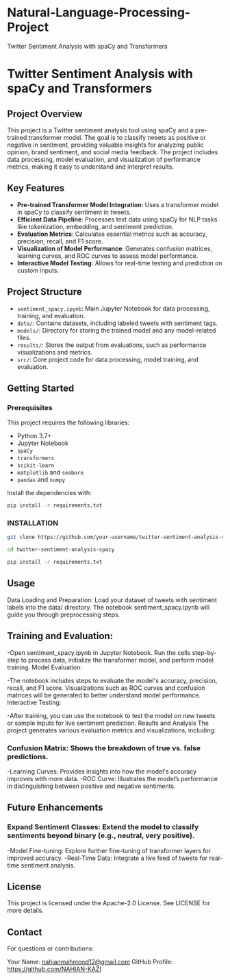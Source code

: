 # Natural-Language-Processing-Project
Twitter Sentiment Analysis with spaCy and Transformers
# Twitter Sentiment Analysis with spaCy and Transformers

## Project Overview
This project is a Twitter sentiment analysis tool using spaCy and a pre-trained transformer model. The goal is to classify tweets as positive or negative in sentiment, providing valuable insights for analyzing public opinion, brand sentiment, and social media feedback. The project includes data processing, model evaluation, and visualization of performance metrics, making it easy to understand and interpret results.

## Key Features
- **Pre-trained Transformer Model Integration**: Uses a transformer model in spaCy to classify sentiment in tweets.
- **Efficient Data Pipeline**: Processes text data using spaCy for NLP tasks like tokenization, embedding, and sentiment prediction.
- **Evaluation Metrics**: Calculates essential metrics such as accuracy, precision, recall, and F1 score.
- **Visualization of Model Performance**: Generates confusion matrices, learning curves, and ROC curves to assess model performance.
- **Interactive Model Testing**: Allows for real-time testing and prediction on custom inputs.

## Project Structure
- `sentiment_spacy.ipynb`: Main Jupyter Notebook for data processing, training, and evaluation.
- `data/`: Contains datasets, including labeled tweets with sentiment tags.
- `models/`: Directory for storing the trained model and any model-related files.
- `results/`: Stores the output from evaluations, such as performance visualizations and metrics.
- `src/`: Core project code for data processing, model training, and evaluation.

## Getting Started

### Prerequisites
This project requires the following libraries:
- Python 3.7+
- Jupyter Notebook
- `spaCy`
- `transformers`
- `scikit-learn`
- `matplotlib` and `seaborn`
- `pandas` and `numpy`

Install the dependencies with:
```bash
pip install -r requirements.txt
```
### INSTALLATION
```bash
git clone https://github.com/your-username/twitter-sentiment-analysis-spacy.git
```
```bash
cd twitter-sentiment-analysis-spacy
```
```bash
pip install -r requirements.txt
```

## Usage
Data Loading and Preparation: Load your dataset of tweets with sentiment labels into the data/ directory. The notebook sentiment_spacy.ipynb will guide you through preprocessing steps.

## Training and Evaluation:

-Open sentiment_spacy.ipynb in Jupyter Notebook.
Run the cells step-by-step to process data, initialize the transformer model, and perform model training.
Model Evaluation:

-The notebook includes steps to evaluate the model's accuracy, precision, recall, and F1 score.
Visualizations such as ROC curves and confusion matrices will be generated to better understand model performance.
Interactive Testing:

-After training, you can use the notebook to test the model on new tweets or sample inputs for live sentiment prediction.
Results and Analysis
The project generates various evaluation metrics and visualizations, including:

### Confusion Matrix: Shows the breakdown of true vs. false predictions.
-Learning Curves: Provides insights into how the model's accuracy improves with more data.
-ROC Curve: Illustrates the model’s performance in distinguishing between positive and negative sentiments.

## Future Enhancements

### Expand Sentiment Classes: Extend the model to classify sentiments beyond binary (e.g., neutral, very positive).
-Model Fine-tuning: Explore further fine-tuning of transformer layers for improved accuracy.
-Real-Time Data: Integrate a live feed of tweets for real-time sentiment analysis.
## License
This project is licensed under the Apache-2.0 License. See LICENSE for more details.

## Contact
For questions or contributions:

Your Name: nahianmahmood12@gmail.com
GitHub Profile: https://github.com/NAHIAN-KAZI

